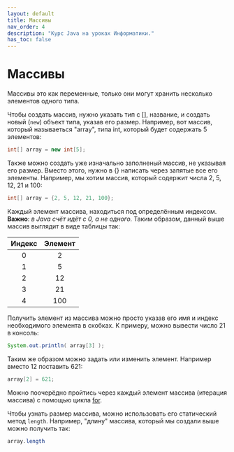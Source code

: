 ```yaml
---
layout: default
title: Массивы
nav_order: 4
description: "Курс Java на уроках Информатики."
has_toc: false
---
```


# Массивы

Массивы это как переменные, только они могут хранить несколько элементов одного типа.

Чтобы создать массив, нужно указать тип с [], название, и создать новый (`new`) объект типа, указав его размер. Например, вот массив, который называеться "array", типа int, который будет содержать 5 элементов:

```java
int[] array = new int[5];
```
Также можно создать уже изначально заполненый массив, не указывая его размер. Вместо этого, нужно в {} написать через запятые все его элементы. Например, мы хотим массив, который содержит числа 2, 5, 12, 21 и 100:

```java
int[] array = {2, 5, 12, 21, 100};
```

Каждый элемент массива, находиться под определённым индексом. **Важно**: _в Java счёт идёт с 0, а не одного._ Таким образом, данный выше массив выглядит в виде таблицы так:

| Индекс | Элемент |
|:------:|:-------:|
| 0      | 2       |
| 1      | 5       |
| 2      | 12      |
| 3      | 21      |
| 4      | 100     |

Получить элемент из массива можно просто указав его имя и индекс необходимого элемента в скобках. К примеру, можно вывести число 21 в консоль:

```java
System.out.println( array[3] );
```

Таким же образом можно задать или изменить элемент. Например вместо 12 поставить 621:

```java
array[2] = 621;
```

Можно поочерёдно пройтись через каждый элемент массива (итерация массива) с помощью цикла [for](Loops).

Чтобы узнать размер массива, можно использовать его статический метод `length`. Например, "длину" массива, который мы создали выше можно получить так:

```java
array.length
```
